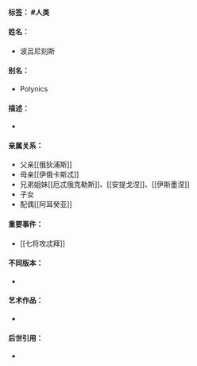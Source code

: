 #### 标签： #人类
#### 姓名：
- 波吕尼刻斯
#### 别名：
- Polynics
#### 描述：
- 
#### 亲属关系：
- 父亲[[俄狄浦斯]]
- 母亲[[伊俄卡斯忒]]
- 兄弟姐妹[[厄忒俄克勒斯]]、[[安提戈涅]]、[[伊斯墨涅]]
- 子女
- 配偶[[阿耳癸亚]]
#### 重要事件：
- [[七将攻忒拜]]
#### 不同版本：
- 
#### 艺术作品：
- 
#### 后世引用：
- 